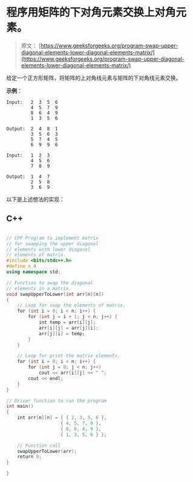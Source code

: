 # 程序用矩阵的下对角元素交换上对角元素。

> 原文： [https://www.geeksforgeeks.org/program-swap-upper-diagonal-elements-lower-diagonal-elements-matrix/](https://www.geeksforgeeks.org/program-swap-upper-diagonal-elements-lower-diagonal-elements-matrix/)

给定一个正方形矩阵，将矩阵的上对角线元素与矩阵的下对角线元素交换。

**示例**：

```
Input:   2  3  5  6
         4  5  7  9
         8  6  4  9
         1  3  5  6

Output:  2  4  8  1
         3  5  6  3
         5  7  4  5
         6  9  9  6

Input:   1  2  3 
         4  5  6
         7  8  9

Output:  1  4  7
         2  5  8
         3  6  9

```



以下是上述想法的实现：

## C++ 

```cpp

// CPP Program to implement matrix 
// for swapping the upper diagonal 
// elements with lower diagonal  
// elements of matrix. 
#include <bits/stdc++.h> 
#define n 4 
using namespace std; 

// Function to swap the diagonal  
// elements in a matrix. 
void swapUpperToLower(int arr[n][n]) 
{ 
    // Loop for swap the elements of matrix. 
    for (int i = 0; i < n; i++) { 
        for (int j = i + 1; j < n; j++) { 
            int temp = arr[i][j]; 
            arr[i][j] = arr[j][i]; 
            arr[j][i] = temp; 
        } 
    } 

    // Loop for print the matrix elements. 
    for (int i = 0; i < n; i++) { 
        for (int j = 0; j < n; j++) 
            cout << arr[i][j] << " "; 
        cout << endl; 
    } 
} 

// Driver function to run the program 
int main() 
{ 
    int arr[n][n] = { { 2, 3, 5, 6 }, 
                    { 4, 5, 7, 9 }, 
                    { 8, 6, 4, 9 }, 
                    { 1, 3, 5, 6 } }; 

    // Function call 
    swapUpperToLower(arr); 
    return 0; 
} 

} 

```